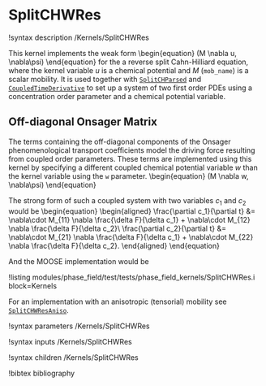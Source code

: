 # SplitCHWRes

!syntax description /Kernels/SplitCHWRes

This kernel implements the weak form
\begin{equation}
(M \nabla u, \nabla\psi)
\end{equation}
for the a reverse split Cahn-Hilliard equation, where the kernel variable $u$ is
a chemical potential and $M$ (`mob_name`) is a scalar mobility. It is used
together with [`SplitCHParsed`](/SplitCHParsed.md) and
[`CoupledTimeDerivative`](/CoupledTimeDerivative.md) to set up a system of two
first order PDEs using a concentration order parameter and a chemical potential
variable.

## Off-diagonal Onsager Matrix

The terms containing the off-diagonal components of the Onsager
phenomenological transport coefficients model the driving force resulting from
coupled order parameters. These terms are implemented using this kernel by
specifying a different coupled chemical potential variable $w$ than the kernel
variable using the `w` parameter.
\begin{equation}
(M \nabla w, \nabla\psi)
\end{equation}

The strong form of such a coupled system with two variables $c_1$ and $c_2$
would be
\begin{equation}
\begin{aligned}
\frac{\partial c_1}{\partial t} &= \nabla\cdot M_{11} \nabla \frac{\delta F}{\delta c_1} + \nabla\cdot  M_{12} \nabla \frac{\delta F}{\delta c_2}\\
\frac{\partial c_2}{\partial t} &= \nabla\cdot  M_{21} \nabla \frac{\delta F}{\delta c_1} + \nabla\cdot  M_{22} \nabla \frac{\delta F}{\delta c_2}.
\end{aligned}
\end{equation}

And the MOOSE implementation would be

!listing modules/phase_field/test/tests/phase_field_kernels/SplitCHWRes.i block=Kernels


For an implementation with an anisotropic (tensorial) mobility see
[`SplitCHWResAniso`](/SplitCHWResAniso.md).

!syntax parameters /Kernels/SplitCHWRes

!syntax inputs /Kernels/SplitCHWRes

!syntax children /Kernels/SplitCHWRes

!bibtex bibliography
